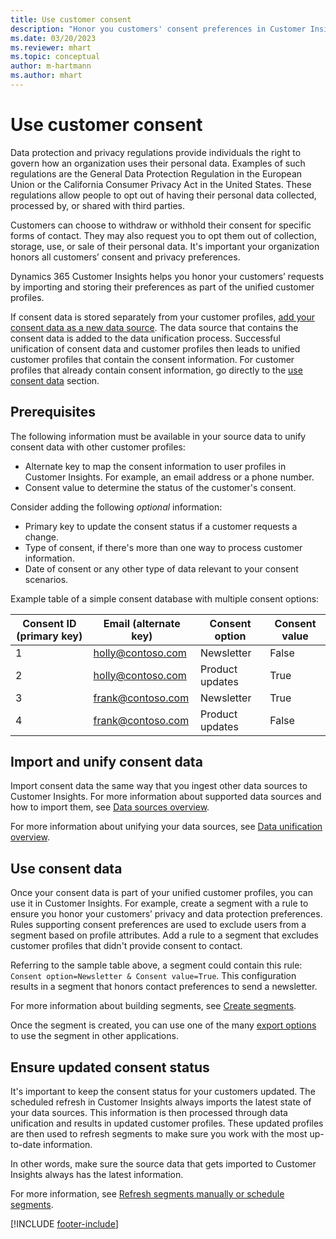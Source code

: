 ```yaml
---
title: Use customer consent
description: "Honor you customers' consent preferences in Customer Insights by importing consent data."
ms.date: 03/20/2023
ms.reviewer: mhart
ms.topic: conceptual
author: m-hartmann
ms.author: mhart
---
```


# Use customer consent

Data protection and privacy regulations provide individuals the right to govern how an organization uses their personal data. Examples of such regulations are the General Data Protection Regulation in the European Union or the California Consumer Privacy Act in the United States. These regulations allow people to opt out of having their personal data collected, processed by, or shared with third parties.  

Customers can choose to withdraw or withhold their consent for specific forms of contact. They may also request you to opt them out of collection, storage, use, or sale of their personal data. It's important your organization honors all customers’ consent and privacy preferences.  

Dynamics 365 Customer Insights helps you honor your customers’ requests by importing and storing their preferences as part of the unified customer profiles.

If consent data is stored separately from your customer profiles, [add your consent data as a new data source](#import-and-unify-consent-data). The data source that contains the consent data is added to the data unification process. Successful unification of consent data and customer profiles then leads to unified customer profiles that contain the consent information. For customer profiles that already contain consent information, go directly to the [use consent data](#use-consent-data) section.

## Prerequisites

The following information must be available in your source data to unify consent data with other customer profiles:

- Alternate key to map the consent information to user profiles in Customer Insights. For example, an email address or a phone number.
- Consent value to determine the status of the customer's consent.

Consider adding the following *optional* information:

- Primary key to update the consent status if a customer requests a change.
- Type of consent, if there's more than one way to process customer information.
- Date of consent or any other type of data relevant to your consent scenarios.

Example table of a simple consent database with multiple consent options:

|Consent ID (primary key)   |Email (alternate key)  |Consent option  |Consent value  |
|---------|---------|---------|---------|
|1    |  holly@contoso.com       |  Newsletter       |  False       |
|2    |  holly@contoso.com       |  Product updates       |  True       |
|3    |  frank@contoso.com       |  Newsletter       | True        |
|4    |  frank@contoso.com       |  Product updates       |  False       |

## Import and unify consent data

Import consent data the same way that you ingest other data sources to Customer Insights. For more information about supported data sources and how to import them, see [Data sources overview](data-sources.md).

For more information about unifying your data sources, see [Data unification overview](data-unification.md).

## Use consent data

Once your consent data is part of your unified customer profiles, you can use it in Customer Insights. For example, create a segment with a rule to ensure you honor your customers’ privacy and data protection preferences. Rules supporting consent preferences are used to exclude users from a segment based on profile attributes. Add a rule to a segment that excludes customer profiles that didn't provide consent to contact.

Referring to the sample table above, a segment could contain this rule: `Consent option=Newsletter & Consent value=True`. This configuration results in a segment that honors contact preferences to send a newsletter.

For more information about building segments, see [Create segments](segment-builder.md).

Once the segment is created, you can use one of the many [export options](export-manage.md) to use the segment in other applications.

## Ensure updated consent status

It's important to keep the consent status for your customers updated. The scheduled refresh in Customer Insights always imports the latest state of your data sources. This information is then processed through data unification and results in updated customer profiles. These updated profiles are then used to refresh segments to make sure you work with the most up-to-date information.

In other words, make sure the source data that gets imported to Customer Insights always has the latest information.

For more information, see [Refresh segments manually or schedule segments](segments-schedule.md).

[!INCLUDE [footer-include](includes/footer-banner.md)]
